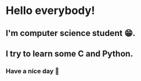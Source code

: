 # Hello everybody!
## I'm computer science student :grin:. 

## I try to learn some C and Python.

### Have a nice day :wave:







